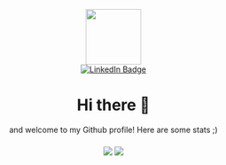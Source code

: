 <div id="header" align="center">
    <img src="https://media.giphy.com/media/M9gbBd9nbDrOTu1Mqx/giphy.gif" width="100"/>
    <div id="badges">
    <a href="https://www.linkedin.com/in/kajeepankandeepan1999/">
        <img src="https://img.shields.io/badge/LinkedIn-blue?style=for-the-badge&logo=linkedin&logoColor=white" alt="LinkedIn Badge"/>
    </a>
    </div>
    <a href="https://github.com/Kallepan">
    <img src="https://komarev.com/ghpvc/?username=Kallepan&style=flat-square&color=blue" alt=""/>
    </a>
</div>

<div align="center" style="margin: 20px 0;">
<h1>Hi there 👋</h1>

and welcome to my Github profile! Here are some stats ;)
</div>

<div align="center">
    <img align="center" src="https://github-readme-stats.vercel.app/api?username=Kallepan&show_icons=true&theme=transparent&include_all_commits=true&count_private=true&rank_icon=github"/>
    <img align="center" src="https://github-readme-stats.vercel.app/api/top-langs/?username=Kallepan&layout=compact&theme=transparent&langs_count=10">
</div>
